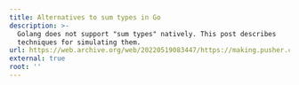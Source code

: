 ```yaml
---
title: Alternatives to sum types in Go
description: >-
  Golang does not support "sum types" natively. This post describes
  techniques for simulating them.
url: https://web.archive.org/web/20220519083447/https://making.pusher.com/alternatives-to-sum-types-in-go/
external: true
root: ''
---
```

